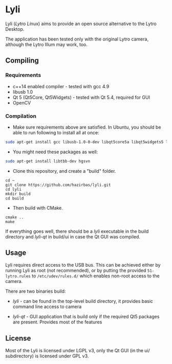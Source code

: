 # Lyli

Lyli (*Ly*tro *Li*nux) aims to provide an open source alternative to the Lytro Desktop.

The application has been tested only with the original Lytro camera, although the Lytro Illum
may work, too.

## Compiling
### Requirements
* c++14 enabled compiler - tested with gcc 4.9
* libusb 1.0
* Qt 5 (Qt5Core, Qt5Widgets) - tested with Qt 5.4, required for GUI
* OpenCV

### Compilation

- Make sure requirements above are satisfied. In Ubuntu, you should be able to run following to install all at once:
```bash
sudo apt-get install gcc libusb-1.0-0-dev libqt5core5a libqt5widgets5 libjsoncpp-dev libopencv-dev
```

- You might need these packages as well:
```bash
sudo apt-get install libtbb-dev hgsvn
```

- Clone this repository, and create a "build" folder.
```
cd ~
git clone https://github.com/hazirbas/lyli.git
cd lyli
mkdir build
cd build
```

- Then build with CMake.
```
cmake ..
make
```

If everything goes well, there should be a *lyli* executable in the build directory and *lyli-qt* in build/ui in case the Qt GUI was compiled.

## Usage
Lyli requires direct access to the USB bus. This can be achieved either by running Lyli as root (not recommended), or by putting the provided `51-lytro.rules` to `/etc/udev/rules.d/` which enables non-root access to the camera.

There are two binaries build:

* _lyli_ - can be found in the top-level build directory, it provides basic command line access to camera

* _lyli-qt_ - GUI application that is build only if the required Qt5 packages are present. Provides most of the features

## License
Most of the Lyli is licensed under LGPL v3, only the Qt GUI (in the ui/ subdirectory)
is licensed under GPL v3.

